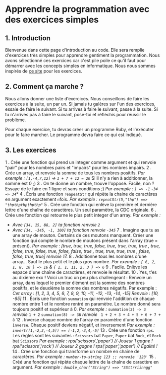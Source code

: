Apprendre la programmation avec des exercices simples
==========

## 1. Introduction
Bienvenue dans cette page d'introduction au code. Elle sera remplie d'exercices très simples pour apprendre gentiment la programmation. Nous avons sélectionné ces exercices car c'est pile poile ce qu'il faut pour démarrer avec les concepts simples en informatique. Nous nous sommes inspirés de [ce site](https://adriann.github.io/programming_problems.html) pour les exercices.

## 2. Comment ça marche ?
Nous allons donner une liste d'exercices. Nous conseillons de faire les exercices à la suite, un par un. Si jamais tu galères sur l'un des exercices, essaie de faire le suivant. Si tu arrives à faire le suivant, passe à la suite. Si tu n'arrives pas à faire le suivant, pose-toi et réfléchis pour réussir le problème.


Pour chaque exercice, tu devras créer un programme Ruby, et l'exécuter pour le faire marcher. Le programme devra faire ce qui est indiqué.


## 3. Les exercices

1 . Crée une fonction qui prend un integer comme argument et qui renvoie "pair" pour les nombres pairs et "impairs" pour les nombres impairs.
2 . Crée un array, et renvoie la somme de tous les nombres positifs.
*Par exemple :  `[1,-4,7,12]` => `1 + 7 + 12 = 20`*
Si il n'y a rien à additionner, la somme est 0 ;)
3 . On te donne un nombre, trouve l'opposé. Facile, non ? Essaye de le faire en 1 ligne et sans conditions ;)
**Par exemple  :* `1 => -1` `-34 => 34`**
4 . Écris une fonction `reapeatStr` qui répète la chaine de caractères en argument exactement `n`fois.
*Par exemple :  `repeatStr(5,"thp") ==> "thpthpthpthpthp"`*
5 . Crée une fonction qui enlève la première et dernière lettre d'une chaîne de caractères. Un seul paramètre, la CDC originale.
6 . Crée une fonction qui retourne le plus petit integer d'un array. 
*Par exemple :* 
-  *Avec  `[34, 15, 88, 2]`  ta fonction renvoie  `2`*
-  *Avec  `[34, -345, -1, 100]`  ta fonction renvoie  `-345`*
7 . Imagine que tu as une array de mouton. Certains de ces moutons manquent. Créer une fonction qui compte le nombre de moutons présent dans l'array (true = présent).
*Par exemple : 
[true, true, true, false, true, true, true, true , true, false, true, false, true, false, false, true , true, true, true, true , false, false, true, true] renvoie 17.*
8 . Additionne tous les nombres d'une array... Sauf le plus petit et le plus gros nombre.
*Par exemple : `{ 6, 2, 1, 8, 10 } => 16`  & `{ 1, 1, 11, 2, 3 } => 6`*
9 . Facile. Enlève les espace d'une chaîne de caractères, et renvoie le résultat.
10 . Yes, t'es au dixième exo ! Voici un truc un peu plus challengeant : 
Renvoie un array, dans lequel le premier élément est la somme des nombres positifs, et le deuxième la somme des nombres négatifs.
Par exemple : 
*Cet array :  [1, 2, 3, 4, 5, 6, 7, 8, 9, 10, -11, -12, -13, -14, -15] 
Renvoie :  [10, -65]*
11 . Écris une fonction `summation` qui renvoie l'addition de chaque nombre entre 1 et le nombre rentré en paramètre. Le nombre donné sera toujours positif et supérieur à 0.
*Par exemple :* 
`summation(2) -> 3` 
*renvoie* `1 + 2`
 `summation(8) -> 36`
*renvoie*  ` 1 + 2 + 3 + 4 + 5 + 6 + 7 + 8`
12 . Inverse chaque nombre de l'array en paramètre d'une fonction `inverse`. Chaque positif deviens négatif, et inversement 
*Par exemple : `invert([1,-2,3,-4,5]) == [-1,2,-3,4,-5]`*
13 . Crée une fonction `rps`. Les règles sont les suivantes : `Scissors` bat `Paper`, `Paper` bat `Rock`, et `Rock` bat `Scissors`
*Par exemple : 
rps('scissors','paper') // Joueur 1 gagne ! rps('scissors','rock') // Joueur 2 gagne ! rps('paper','paper') // Egalité !*
14 . Crée une fonction qui transforme un nombre en chaîne de caractères.
*Par exemple : `number-to-string 123 ;; renvoie '123'`*
15 . Créé une fonction qui répète chaque lettre de la chaîne de caractère en argument.
*Par exemple : `double_char("String") ==> "SSttrriinngg" `*